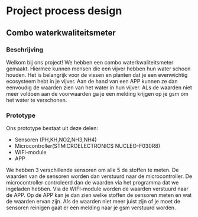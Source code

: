 # Project process design
## Combo waterkwaliteitsmeter
### Beschrijving
Welkom bij ons project! We hebben een combo waterkwaliteitsmeter gemaakt. Hiermee kunnen mensen die een vijver hebben hun water schoon houden. Het is belangrijk voor de vissen en planten dat je een evenwichtig ecosysteem hebt in je vijver. Aan de hand van een APP kunnen ze dan eenvoudig de waarden zien van het water in hun vijver. ALs de waarden niet meer voldoen aan de voorwaarden ga je een melding krijgen op je gsm om het water te verschonen. 
### Prototype
Ons prototype bestaat uit deze delen:
- Sensoren (PH,KH,NO2,NH3,NH4)
- Microcontroller(STMICROELECTRONICS NUCLEO-F030R8)
- WIFI-module
- APP

We hebben 3 verschillende sensoren om alle 5 de stoffen te meten. De waarden van de sensoren worden dan verstuurd naar de microcontroller. De microcontroller controleerd dan de waarden via het programma dat we ingeladen hebben. Via de WIFI-module worden de waarden verstuurd naar de APP. Op de APP kan je dan zien welke stoffen de sensoren meten en wat de waarden ervan zijn. Als de waarden niet meer juist zijn of je moet de sensoren reinigen gaat er een melding naar je gsm verstuurd worden.

